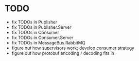 # TODO

* fix TODOs in Publisher
* fix TODOs in Publisher.Server
* fix TODOs in Consumer
* fix TODOs in Consumer.Server
* fix TODOs in MessageBus.RabbitMQ
* figure out how supervisors work; develop consumer strategy
* figure out how protobuf encoding / decoding fits in
